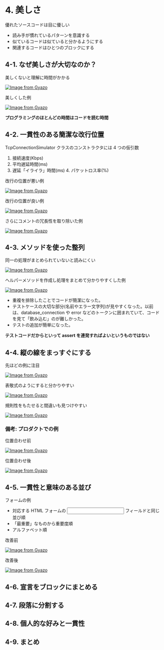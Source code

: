 # 4. 美しさ


優れたソースコードは目に優しい

* 読み手が慣れているパターンを意識する
* 似ているコードは似ていると分かるようにする
* 関連するコードはひとつのブロックにする


## 4-1. なぜ美しさが大切なのか？

美しくないと理解に時間がかかる

[![Image from Gyazo](https://i.gyazo.com/d2bf9e179a784d8eba4215766cc177d2.png)](https://gyazo.com/d2bf9e179a784d8eba4215766cc177d2)

美しくした例

[![Image from Gyazo](https://i.gyazo.com/fa9a271a495c73992d545250c0b4a774.png)](https://gyazo.com/fa9a271a495c73992d545250c0b4a774)

**プログラミングのほとんどの時間はコードを読む時間**

## 4-2. 一貫性のある簡潔な改行位置

TcpConnectionSimulator クラスのコンストラクタには 4 つの仮引数

1. 接続速度(Kbps)
2. 平均遅延時間(ms)
3. 遅延「イライラ」時間(ms) 4. パケットロス率(%)

改行の位置が悪い例

[![Image from Gyazo](https://i.gyazo.com/83db06428fc113a6053d8d8f88726439.png)](https://gyazo.com/83db06428fc113a6053d8d8f88726439)

改行の位置が良い例

[![Image from Gyazo](https://i.gyazo.com/afb367e852addba72bab630f762408d8.png)](https://gyazo.com/afb367e852addba72bab630f762408d8)

さらにコメントの冗長性を取り除いた例

[![Image from Gyazo](https://i.gyazo.com/b2e8ddf0c23a11371e7c40ff154932e7.png)](https://gyazo.com/b2e8ddf0c23a11371e7c40ff154932e7)

## 4-3. メソッドを使った整列

同一の処理がまとめられていないと読みにくい


[![Image from Gyazo](https://i.gyazo.com/355b9cb87396a9d7787f71d9d7182813.png)](https://gyazo.com/355b9cb87396a9d7787f71d9d7182813)


ヘルパーメソッドを作成し処理をまとめて分かりやすくした例

[![Image from Gyazo](https://i.gyazo.com/f7ecb3a06e761ceef1537a0280b58fbd.png)](https://gyazo.com/f7ecb3a06e761ceef1537a0280b58fbd)

* 重複を排除したことでコードが簡潔になった。
* テストケースの大切な部分(名前やエラー文字列)が見やすくなった。以前 は、database_connection や error などのトークンに囲まれていて、コード を見て「飲み込む」のが難しかった。
* テストの追加が簡単になった。

**テストコードだからといって assert を連発すればよいというものではない**


## 4-4. 縦の線をまっすぐにする

先ほどの例に注目

[![Image from Gyazo](https://i.gyazo.com/6b0058dbd246c47843c374ad092b3284.png)](https://gyazo.com/6b0058dbd246c47843c374ad092b3284)

表敬式のようにすると分かりやすい

[![Image from Gyazo](https://i.gyazo.com/eccc859452a4d3c8b1ac376f4eeb4333.png)](https://gyazo.com/eccc859452a4d3c8b1ac376f4eeb4333)

規則性をもたせると間違いも見つけやすい

[![Image from Gyazo](https://i.gyazo.com/fb7cf965a1ed6013efd54c4f855dffd6.png)](https://gyazo.com/fb7cf965a1ed6013efd54c4f855dffd6)

### 備考: プロダクトでの例

位置合わせ前

[![Image from Gyazo](https://i.gyazo.com/97664a7984773845a021a3d259625190.png)](https://gyazo.com/97664a7984773845a021a3d259625190)

位置合わせ後

[![Image from Gyazo](https://i.gyazo.com/e8b8681798d14ebc679db4d870683636.png)](https://gyazo.com/e8b8681798d14ebc679db4d870683636)

## 4-5. 一貫性と意味のある並び

フォームの例

* 対応する HTML フォームの <input> フィールドと同じ並び順
* 「最重要」なものから重要度順
* アルファベット順

改善前

[![Image from Gyazo](https://i.gyazo.com/6bef151b134dd938dbaad2cd8eb403bc.png)](https://gyazo.com/6bef151b134dd938dbaad2cd8eb403bc)

改善後

[![Image from Gyazo](https://i.gyazo.com/e544a015064c725697bb21433572354f.png)](https://gyazo.com/e544a015064c725697bb21433572354f)

## 4-6. 宣言をブロックにまとめる

## 4-7. 段落に分割する

## 4-8. 個人的な好みと一貫性

## 4-9. まとめ

